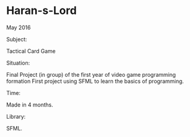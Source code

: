 # Haran-s-Lord

May 2016

Subject:

Tactical Card Game

Situation:

Final Project (in group) of the first year of video game programming formation
First project using SFML to learn the basics of programming.

Time:

Made in 4 months.

Library:

SFML.
